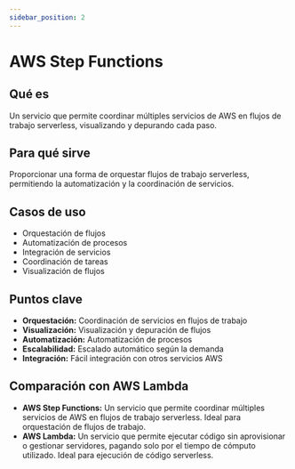 ```yaml
---
sidebar_position: 2
---
```


# AWS Step Functions

## Qué es
Un servicio que permite coordinar múltiples servicios de AWS en flujos de trabajo serverless, visualizando y depurando cada paso.

## Para qué sirve
Proporcionar una forma de orquestar flujos de trabajo serverless, permitiendo la automatización y la coordinación de servicios.

## Casos de uso
- Orquestación de flujos
- Automatización de procesos
- Integración de servicios
- Coordinación de tareas
- Visualización de flujos

## Puntos clave
- **Orquestación:** Coordinación de servicios en flujos de trabajo
- **Visualización:** Visualización y depuración de flujos
- **Automatización:** Automatización de procesos
- **Escalabilidad:** Escalado automático según la demanda
- **Integración:** Fácil integración con otros servicios AWS

## Comparación con AWS Lambda
- **AWS Step Functions:** Un servicio que permite coordinar múltiples servicios de AWS en flujos de trabajo serverless. Ideal para orquestación de flujos de trabajo.
- **AWS Lambda:** Un servicio que permite ejecutar código sin aprovisionar o gestionar servidores, pagando solo por el tiempo de cómputo utilizado. Ideal para ejecución de código serverless. 